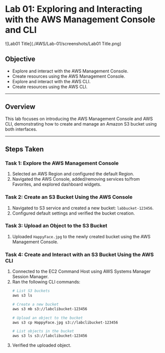 # Lab 01: Exploring and Interacting with the AWS Management Console and CLI
![Lab01 Title](./AWS/Lab-01/screenshots/Lab01 Title.png)

## Objective
- Explore and interact with the AWS Management Console.
- Create resources using the AWS Management Console.
- Explore and interact with the AWS CLI.
- Create resources using the AWS CLI.

---

## Overview
This lab focuses on introducing the AWS Management Console and AWS CLI, demonstrating how to create and manage an Amazon S3 bucket using both interfaces.

---

## Steps Taken

### Task 1: Explore the AWS Management Console
1. Selected an AWS Region and configured the default Region.
3. Navigated the AWS Console, added/removing services to/from Favorites, and explored dashboard widgets.

### Task 2: Create an S3 Bucket Using the AWS Console
1. Navigated to S3 service and created a new bucket: `labbucket-123456`.
2. Configured default settings and verified the bucket creation.

### Task 3: Upload an Object to the S3 Bucket
1. Uploaded `HappyFace.jpg` to the newly created bucket using the AWS Management Console.

### Task 4: Create and Interact with an S3 Bucket Using the AWS CLI
1. Connected to the EC2 Command Host using AWS Systems Manager Session Manager.
2. Ran the following CLI commands:
   ```bash
   # List S3 buckets
   aws s3 ls
   
   # Create a new bucket
   aws s3 mb s3://labclibucket-123456
   
   # Upload an object to the bucket
   aws s3 cp HappyFace.jpg s3://labclibucket-123456
   
   # List objects in the bucket
   aws s3 ls s3://labclibucket-123456

3. Verified the uploaded object.


